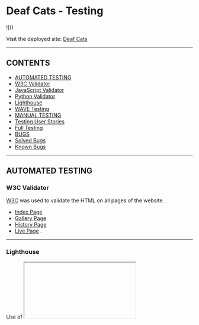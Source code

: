 # Deaf Cats - Testing

![()

Visit the deployed site: [Deaf Cats]()

---

## CONTENTS

- [AUTOMATED TESTING](#automated-testing)
- [W3C Validator](#w3c-validator)
- [JavaScript Validator](#javascript-validator)
- [Python Validator](#python-validator)
- [Lighthouse](#lighthouse)
- [WAVE Testing](#wave-testing)
- [MANUAL TESTING](#manual-testing)
- [Testing User Stories](#testing-user-stories)
- [Full Testing](#full-testing)
- [BUGS](#bugs)
- [Solved Bugs](#solved-bugs)
- [Known Bugs](#known-bugs)

---

## AUTOMATED TESTING

### W3C Validator

[W3C](https://validator.w3.org/) was used to validate the HTML on all pages of the website.

- [Index Page]()
- [Gallery Page]()
- [History Page]()
- [Live Page]()
  .

---

### Lighthouse

Use of <iframe>
slows down result as it is a lot of data to load. The use of <lite-youtube> (https://github.com/justinribeiro/lite-youtube/tree/main) would improve this result but I have not been able to successfully implement this.

### Desktop Results

- [Index Page]()
- [Gallery Page]()
- [History Page]()
- [Live Page]()

---

### WAVE Testing

[WAVE](http://wave.webaim.org/) (Web Accessibility Evaluation Tool)

---

## MANUAL TESTING

### Testing User Stories

| Goals                 | How are they achieved? | Image |
| :-------------------- | :--------------------- | :---- |
| `First Time Visitors` |
|                       |                        |       |
|                       |                        | :---  |
|                       |                        | :---  |
|                       |                        | :---  |
| `Returning Visitors`  |
|                       |                        |       |
|                       |                        | :---  |
|                       |                        | :---  |
|                       |                        | :---  |
|                       | :---                   |
| `Admin User`          |
|                       |                        |       |
|                       |                        |       |

---

### Full Testing

Full testing was performed on the following devices:

- Laptop:

Each device tested the site using the following browsers:

| Feature              | Expected Outcome | Testing Performed | Result | Pass/Fail |
| -------------------- | ---------------- | ----------------- | ------ | --------- | --- |
| `Navbar`             |
|                      |                  |                   |        |           |
|                      |                  |                   |        |           |
|                      |                  |                   |        |           |
|                      |                  |                   |        |           |
| `Footer`             |
|                      |                  |                   |        |           |
|                      |                  |                   |        |           |
|                      |                  |                   |        |           |
|                      |                  |                   |        |           |
|                      |                  |                   |        |           |
| `Home Page`          |
|                      |                  |                   |        |
|                      |                  |                   |        |           |
|                      |                  |                   |        |           |
|                      |                  |                   |        |           |
|                      |                  |                   |        |           |
| `Gallery Page`       |
|                      |                  |                   |        |           |
|                      |                  |                   |        |           |
|                      |                  |                   |        |           |
|                      |                  |                   |        |           |
| `History Page`       |
|                      |                  |                   |        |           |     |
|                      |                  |                   |        |           |
|                      |                  |                   |        |           |
|                      |                  |                   |        |           |
|                      |                  |                   |        |           |
| `Live Page`          |
|                      |                  |                   |        |           |
|                      |                  |                   |        |           |
|                      |                  |                   |        |           |
|                      |                  |                   |        |           |
|                      |                  |                   |        |           |
| `Contact Form Modal` |
|                      |                  |                   |        |           |
|                      |                  |                   |        |           |
|                      |                  |                   |        |           |
|                      |                  |                   |        |           |
|                      |                  |                   |        |           |

---

## BUGS

### Solved Bugs

| No  | Bug                                                                                                                  | How I solved the issue                                                                                                                                                                                                                                                                                                                                                  |
| :-- | :------------------------------------------------------------------------------------------------------------------- | :---------------------------------------------------------------------------------------------------------------------------------------------------------------------------------------------------------------------------------------------------------------------------------------------------------------------------------------------------------------------- | --------------------------------------------------------------------------------------------- | --- |
| 1   | Hero image won't display                                                                                             | I was seeking tutor support for another issue and Gemma spotted a typo, the class I was attempting to target did not match with the index page.                                                                                                                                                                                                                         | ![No Hero image](documentation/bugs/bug-hero-image-wont-display.png)                          |     |
|     | Modal displayed under background                                                                                     | Stackoverflow forum(https://stackoverflow.com/questions/41292673/bootstrap-modal-opens-but-stays-in-gray-background-and-cannot-close-or-interact) Bootstrap z-index{https://getbootstrap.com/docs/5.0/layout/z-index/}                                                                                                                                                  | ![Modal under background](documentation/bugs/bug-modal-display-under-background.jpg)          |     |
|     | Social media icons altered when bootstrap updated to include script needed for Modal                                 | Tutor assistance sought. I was not using the best Fontawesome icon classes and the script was at the top, not the bottom of the html page.                                                                                                                                                                                                                              | ![Lost social media icons](documentation/bugs/bug-lost-social-icons-added-modal.jpg)          |     |
|     | Modal components not working when clicked                                                                            | Rewatched Code Institute video on Modals and moved code to bottom of html page, now fully functioning.                                                                                                                                                                                                                                                                  |                                                                                               |     |
|     | Navigation styling lost when componenet changed to a different bootstrap type                                        | experimented with targeting different elements that make up the navbar to override Bootstrap default styling.                                                                                                                                                                                                                                                           | ![Navbar styling lost](documentation/bugs/bug-navbar-styling-lost.jpg)                        |     |
|     | Youtube video not playing                                                                                            | Change of embed method, now working.                                                                                                                                                                                                                                                                                                                                    |                                                                                               |     |
|     | History grid made with flexbox tutorial not changing to stack style for smaller screen sizes                         | I requested tutor support, they suggested I use Bootstrap grid instead of flexbox to be in keeping with the rest of the website.                                                                                                                                                                                                                                        | ![Grid not responsive](documentation/bugs/grid-not-responsive.png)                            |     |
|     | Footer has too many parts for mobile view                                                                            | I researched how to get different columns to dissapear, I found some help on Stack Overflow ()                                                                                                                                                                                                                                                                          | ![No watch link](documentation/bugs/nav-toggler-working-no-watch-link.png)                    |     |
|     | Navbar didn't revert to button for smaller screens                                                                   | I don't know what I changed to get this working, but as I was trying to target other things it started working! However, it wasn't converting at the right breakpoint. I found some help on Stack Overflow (https://stackoverflow.com/questions/19827605/how-to-change-bootstrap-navbar-collapse-breakpoint) I then had to update margins for difference @media queries | ![Nav button](documentation/bugs/nav-toggler-working-no-watch-link.png)                       |     |
|     | Homepage image didn't fit container                                                                                  | I researched the issue and found it was an object-fit issue. has been amended and now fills container and is responsive                                                                                                                                                                                                                                                 |                                                                                               |
|     | Navbar container background displays under button                                                                    | I changed the background colour to the same as the body for smaller screen sizes so it appears hidden. The use of display:none would resuly in no button displayed.                                                                                                                                                                                                     | !![Nav background](documentation/bugs/navbar-container-background-displaying-with-button.png) |     |
|     | @media queries not funtioning when mobile type is selected in Google dev tools, but is working in responsive setting | I had mistakenly put the meta name as the page title not as "viewport", I did this in response to validator results recently. Now I have corrected it the media queries are all functioning.                                                                                                                                                                            | ![Media queries not functioning](documentation/bugs/media-query-not%20functional.png)         |     |
|     |                                                                                                                      |                                                                                                                                                                                                                                                                                                                                                                         |                                                                                               |     |
|     |                                                                                                                      |                                                                                                                                                                                                                                                                                                                                                                         |                                                                                               |     |

---

### Known Bugs

| No  | Bug |     |
| :-- | :-- | :-- | --- | --- |
|     |     |     |     |     |
|     |     |     |     |     |
|     |     |     |     |     |
|     |     |     |     |     |
